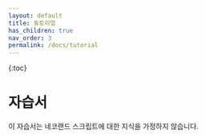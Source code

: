 ```yaml
---
layout: default
title: 튜토리얼
has_children: true
nav_order: 3
permalink: /docs/tutorial
---
```

{:toc}

# 자습서

이 자습서는 네코랜드 스크립트에 대한 지식을 가정하지 않습니다.
 
